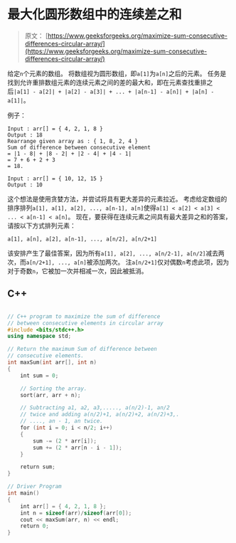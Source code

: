 # 最大化圆形数组中的连续差之和

> 原文： [https://www.geeksforgeeks.org/maximize-sum-consecutive-differences-circular-array/](https://www.geeksforgeeks.org/maximize-sum-consecutive-differences-circular-array/)

给定`n`个元素的数组。 将数组视为圆形数组，即`a[1]`为`a[n]`之后的元素。 任务是找到允许重排数组元素的连续元素之间的差的最大和，即在元素查找重排之后`|a[1] - a[2]| + |a[2] - a[3]| + ... + |a[n-1] - a[n]| + |a[n] - a[1]|`。

例子：

```
Input : arr[] = { 4, 2, 1, 8 }
Output : 18
Rearrange given array as : { 1, 8, 2, 4 }
Sum of difference between consecutive element
= |1 - 8| + |8 - 2| + |2 - 4| + |4 - 1|
= 7 + 6 + 2 + 3
= 18.

Input : arr[] = { 10, 12, 15 }
Output : 10

```



这个想法是使用贪婪方法，并尝试将具有更大差异的元素拉近。
考虑给定数组的排序排列`a[1], a[1], a[2], ..., a[n-1], a[n]`使得`a[1] < a[2] < a[3] < ... < a[n-1] < a[n]`。
现在，要获得在连续元素之间具有最大差异之和的答案，请按以下方式排列元素：

`a[1], a[n], a[2], a[n-1], ..., a[n/2], a[n/2+1]`

该安排产生了最佳答案，因为所有`a[1], a[2], ..., a[n/2-1], a[n/2]`减去两次，而`a[n/2+1], ..., a[n]`被添加两次。
注`a[n/2+1]`仅对偶数`n`考虑此项，因为对于奇数`n`，它被加一次并相减一次，因此被抵消。

## C++ 

```cpp

// C++ program to maximize the sum of difference 
// between consecutive elements in circular array 
#include <bits/stdc++.h> 
using namespace std; 

// Return the maximum Sum of difference between 
// consecutive elements. 
int maxSum(int arr[], int n) 
{ 
    int sum = 0; 

    // Sorting the array. 
    sort(arr, arr + n); 

    // Subtracting a1, a2, a3,....., a(n/2)-1, an/2 
    // twice and adding a(n/2)+1, a(n/2)+2, a(n/2)+3,. 
    // ...., an - 1, an twice. 
    for (int i = 0; i < n/2; i++) 
    { 
        sum -= (2 * arr[i]); 
        sum += (2 * arr[n - i - 1]); 
    } 

    return sum; 
} 

// Driver Program 
int main() 
{ 
    int arr[] = { 4, 2, 1, 8 }; 
    int n = sizeof(arr)/sizeof(arr[0]); 
    cout << maxSum(arr, n) << endl; 
    return 0; 
} 

```